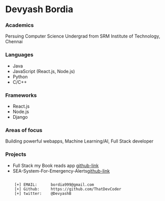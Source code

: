 # Devyash Bordia

### Academics
Persuing Computer Science Undergrad from SRM Institute of Technology, Chennai

### Languages
* Java
* JavaScript (React.js, Node.js)
* Python
* C/C++

### Frameworks
* React.js
* Node.js
* Django

### Areas of focus
Building powerful webapps, Machine Learning/AI, Full Stack developer


### Projects
- Full Stack my Book reads app [github-link](https://github.com/ThatDevCoder/myreads-react-udacity)
- SEA-System-For-Emergency-Alerts[github-link](https://github.com/ThatDevCoder/SEA-System-For-Emergency-Alerts)

```

    [+] EMAIL:      bordia999@gmail.com
    [+] Github:     https://github.com/ThatDevCoder
    [+] twitter:    @DevyashB

```